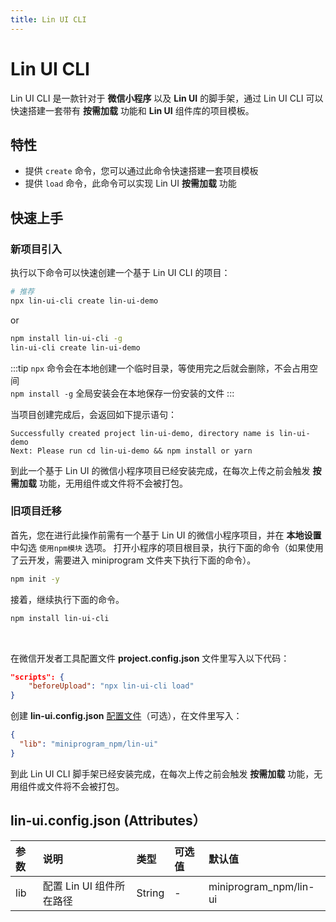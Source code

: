 ```yaml
---
title: Lin UI CLI
---
```


# <H2Icon /> Lin UI CLI
Lin UI CLI 是一款针对于 **微信小程序** 以及 **Lin UI** 的脚手架，通过 Lin UI CLI 可以快速搭建一套带有 **按需加载** 功能和 **Lin UI** 组件库的项目模板。

## 特性

- 提供 `create` 命令，您可以通过此命令快速搭建一套项目模板
- 提供 `load` 命令，此命令可以实现 Lin UI  **按需加载** 功能

## 快速上手

### 新项目引入

执行以下命令可以快速创建一个基于 Lin UI CLI 的项目：

```bash
# 推荐
npx lin-ui-cli create lin-ui-demo
```
or
```bash
npm install lin-ui-cli -g
lin-ui-cli create lin-ui-demo
```

:::tip
`npx` 命令会在本地创建一个临时目录，等使用完之后就会删除，不会占用空间  
`npm install -g` 全局安装会在本地保存一份安装的文件
:::

当项目创建完成后，会返回如下提示语句：

```
Successfully created project lin-ui-demo, directory name is lin-ui-demo
Next: Please run cd lin-ui-demo && npm install or yarn
```

到此一个基于 Lin UI 的微信小程序项目已经安装完成，在每次上传之前会触发 **按需加载** 功能，无用组件或文件将不会被打包。

### 旧项目迁移

首先，您在进行此操作前需有一个基于 Lin UI 的微信小程序项目，并在 **本地设置** 中勾选 `使用npm模块` 选项。
打开小程序的项目根目录，执行下面的命令（如果使用了云开发，需要进入 miniprogram 文件夹下执行下面的命令）。

```sh
npm init -y
```

接着，继续执行下面的命令。
```sh
npm install lin-ui-cli
```

<br/>


在微信开发者工具配置文件 **project.config.json** 文件里写入以下代码：

```json
"scripts": {
    "beforeUpload": "npx lin-ui-cli load"
}
```

创建 **lin-ui.config.json** [配置文件](#linui-config-json-attributes）)（可选），在文件里写入：
```json
{
  "lib": "miniprogram_npm/lin-ui"
}
```

到此 Lin UI CLI 脚手架已经安装完成，在每次上传之前会触发 **按需加载** 功能，无用组件或文件将不会被打包。


## lin-ui.config.json (Attributes）

| 参数            | 说明                                                       | 类型   | 可选值 | 默认值          |
| :-------------- | :--------------------------------------------------------- | :----- | :----- | :-------------- |
| lib      | 配置 Lin UI 组件所在路径      | String | -      | miniprogram_npm/lin-ui          |

<RightMenu /> 
